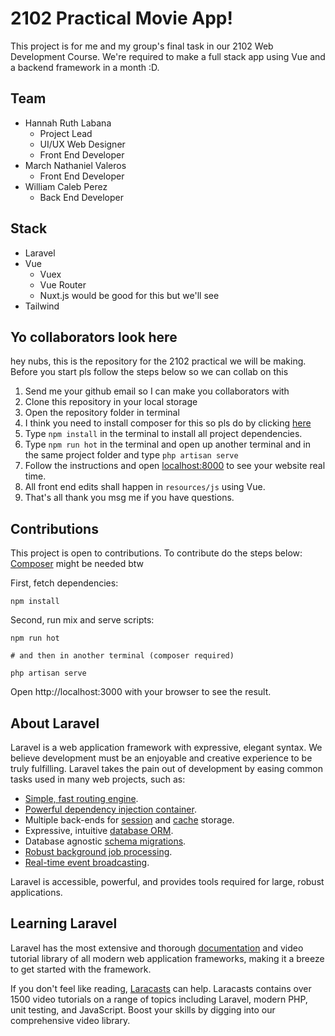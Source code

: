 # 2102 Practical Movie App!

This project is for me and my group's final task in our 2102 Web Development Course. We're required to make a full stack app using Vue and a backend framework in a month :D.

## Team

-   Hannah Ruth Labana
    -   Project Lead
    -   UI/UX Web Designer
    -   Front End Developer
-   March Nathaniel Valeros
    -   Front End Developer
-   William Caleb Perez
    -   Back End Developer

## Stack

-   Laravel
-   Vue
    -   Vuex
    -   Vue Router
    -   Nuxt.js would be good for this but we'll see
-   Tailwind

## Yo collaborators look here

hey nubs, this is the repository for the 2102 practical we will be making. Before you start pls follow the steps below so we can collab on this

1. Send me your github email so I can make you collaborators with
1. Clone this repository in your local storage
1. Open the repository folder in terminal
1. I think you need to install composer for this so pls do by clicking [here](https://getcomposer.org/download/)
1. Type `npm install` in the terminal to install all project dependencies.
1. Type `npm run hot` in the terminal and open up another terminal and in the same project folder and type `php artisan serve`
1. Follow the instructions and open [localhost:8000](https://localhost:8000) to see your website real time.
1. All front end edits shall happen in `resources/js` using Vue.
1. That's all thank you msg me if you have questions.

## Contributions

This project is open to contributions. To contribute do the steps below:
[Composer](https://getcomposer.org/download/) might be needed btw

First, fetch dependencies:

```
npm install

```

Second, run mix and serve scripts:

```
npm run hot

# and then in another terminal (composer required)

php artisan serve
```

Open http://localhost:3000 with your browser to see the result.

## About Laravel

Laravel is a web application framework with expressive, elegant syntax. We believe development must be an enjoyable and creative experience to be truly fulfilling. Laravel takes the pain out of development by easing common tasks used in many web projects, such as:

-   [Simple, fast routing engine](https://laravel.com/docs/routing).
-   [Powerful dependency injection container](https://laravel.com/docs/container).
-   Multiple back-ends for [session](https://laravel.com/docs/session) and [cache](https://laravel.com/docs/cache) storage.
-   Expressive, intuitive [database ORM](https://laravel.com/docs/eloquent).
-   Database agnostic [schema migrations](https://laravel.com/docs/migrations).
-   [Robust background job processing](https://laravel.com/docs/queues).
-   [Real-time event broadcasting](https://laravel.com/docs/broadcasting).

Laravel is accessible, powerful, and provides tools required for large, robust applications.

## Learning Laravel

Laravel has the most extensive and thorough [documentation](https://laravel.com/docs) and video tutorial library of all modern web application frameworks, making it a breeze to get started with the framework.

If you don't feel like reading, [Laracasts](https://laracasts.com) can help. Laracasts contains over 1500 video tutorials on a range of topics including Laravel, modern PHP, unit testing, and JavaScript. Boost your skills by digging into our comprehensive video library.
